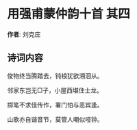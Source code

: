 # 用强甫蒙仲韵十首  其四

**作者**: 刘克庄

## 诗词内容

俊物终当腾踏去，钝桹犹欲溯洄从。

邻家东岂无□子，小屋西堪住士龙。

掷笔不求佳传作，署门怕与恶宾逢。

山歌亦自谐音节，莫管人嘲似哑钟。

